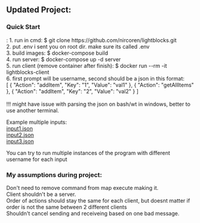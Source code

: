 <h2>Updated Project: </h2>
<h3>Quick Start</h3>:
	1. run in cmd: $ git clone https://github.com/nircoren/lightblocks.git <br />
	2. put .env i sent you on root dir. make sure its called .env <br />
	3. build images: $ docker-compose build <br />
	4. run server: $ docker-compose up -d server <br />
	5. run client (remove container after finish): $ docker run --rm -it lightblocks-client <br />
	6. first prompt will be username, second should be a json in this format: <br />
		[
			{
				"Action": "addItem",
				"Key": "1",
				"Value": "val1"
			},
			{
				"Action": "getAllItems"
			},
			{
				"Action": "addItem",
				"Key": "2",
				"Value": "val2"
			}
		]
<br/><br/>
  !!! might have issue with parsing the json on bash/wt in windows, better to use another terminal. <br />
  
Example multiple inputs:  <br/>
 [input1.json](https://github.com/user-attachments/files/16644828/input1.json) <br/>
[input2.json](https://github.com/user-attachments/files/16644823/input2.json) <br/>
[input3.json](https://github.com/user-attachments/files/16644829/input3.json) <br/>

You can try to run multiple instances of the program with different username for each input



<h3> My assumptions during project: </h3>
	Don't need to remove command from map execute making it. <br />
	Client shouldn't be a server. <br />
	Order of actions should stay the same for each client, but doesnt matter if order is not the same between 2 different clients <br />
	Shouldn't cancel sending and receiveing based on one bad message. <br />

